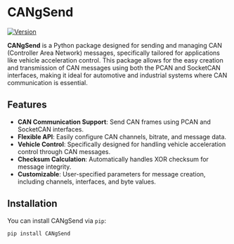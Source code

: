 # CANgSend

[![Version](https://img.shields.io/badge/version-0.1.1-blue)](https://github.com/gnanesh-16/CANgSend)

**CANgSend** is a Python package designed for sending and managing CAN (Controller Area Network) messages, specifically tailored for applications like vehicle acceleration control. This package allows for the easy creation and transmission of CAN messages using both the PCAN and SocketCAN interfaces, making it ideal for automotive and industrial systems where CAN communication is essential.

## Features

- **CAN Communication Support**: Send CAN frames using PCAN and SocketCAN interfaces.
- **Flexible API**: Easily configure CAN channels, bitrate, and message data.
- **Vehicle Control**: Specifically designed for handling vehicle acceleration control through CAN messages.
- **Checksum Calculation**: Automatically handles XOR checksum for message integrity.
- **Customizable**: User-specified parameters for message creation, including channels, interfaces, and byte values.

## Installation

You can install CANgSend via `pip`:

```bash
pip install CANgSend
